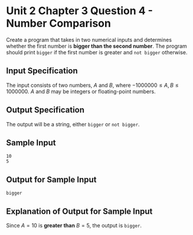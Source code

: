 # Unit 2 Chapter 3 Question 4 - Number Comparison  
Create a program that takes in two numerical inputs and determines whether the first number is **bigger than the second number**. The program should print `bigger` if the first number is greater and `not bigger` otherwise.  

## Input Specification  
The input consists of two numbers, $A$ and $B$, where $-1000000 \leq A, B \leq 1000000$. $A$ and $B$ may be integers or floating-point numbers.  

## Output Specification  
The output will be a string, either `bigger` or `not bigger`.  

## Sample Input
```
10
5
```

## Output for Sample Input
```
bigger
```

## Explanation of Output for Sample Input  
Since $A = 10$ is **greater than** $B = 5$, the output is `bigger`.